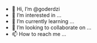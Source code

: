 - 👋 Hi, I’m @goderdzi
- 👀 I’m interested in ...
- 🌱 I’m currently learning ...
- 💞️ I’m looking to collaborate on ...
- 📫 How to reach me ...

<!---
goderdzi/goderdzi is a ✨ special ✨ repository because its `README.md` (this file) appears on your GitHub profile.
You can click the Preview link to take a look at your changes.
--->
